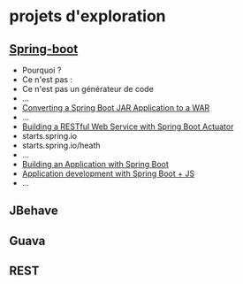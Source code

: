 # projets d'exploration

## [Spring-boot](http://projects.spring.io/spring-boot)
 - Pourquoi ?
 - Ce n'est pas :
  - Ce n'est pas un générateur de code
 - ...
- [Converting a Spring Boot JAR Application to a WAR](http://spring.io/guides/gs/convert-jar-to-war/)
 - ...
- [Building a RESTful Web Service with Spring Boot Actuator](http://spring.io/guides/gs/actuator-service/)
 - starts.spring.io
  - starts.spring.io/heath
  - ...
- [Building an Application with Spring Boot](http://spring.io/guides/gs/spring-boot/)
- [Application development with Spring Boot + JS](http://spring.io/guides/gs/spring-boot-cli-and-js/)
- ...

## JBehave

## Guava

## REST

